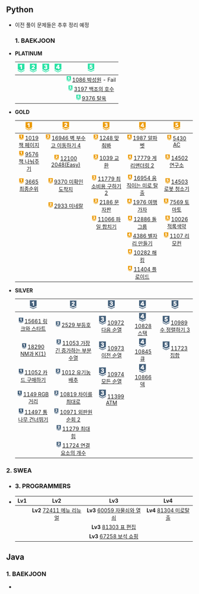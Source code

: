 ## Python

- 이전 풀이 문제들은 추후 정리 예정
  
  ### 1. BAEKJOON

- **PLATINUM**
  
  | ![p1](README.assets/p1.png) | ![p2](README.assets/p2.png) | ![p3](README.assets/p3.png) | ![p4](README.assets/p4.png) | ![p5](README.assets/p5.png)                                                                                                                                                         |
  |:---------------------------:|:---------------------------:|:---------------------------:|:---------------------------:|:-----------------------------------------------------------------------------------------------------------------------------------------------------------------------------------:|
  |                             |                             |                             |                             | <img src="README.assets/p5.png" alt="p5" style="height: 15px;" /> [1086 박성원](https://github.com/essk13/TIL/tree/main/algorithm/01_problem/python/2022/01/0111/BAEKJOON_1086) - Fail |
  |                             |                             |                             |                             | <img src="README.assets/p5.png" alt="p5" style="height: 15px;" /> [3197 백조의 호수](https://github.com/essk13/TIL/tree/main/algorithm/01_problem/python/2022/01/0107/BAEKJOON_3197)     |
  |                             |                             |                             |                             | <img src="README.assets/p5.png" alt="p5" style="height: 15px;" /> [9376 탈옥](https://github.com/essk13/TIL/tree/main/algorithm/01_problem/python/2022/01/0104/BAEKJOON_9376)         |

- **GOLD**
  
  | ![g1](README.assets/g1.png)                                                                                                                                                     | ![g2](README.assets/g2-16476983754531.png)                                                                                                                                              | ![g3](README.assets/g3-16476983777112.png)                                                                                                                                            | ![g4](README.assets/g4-16476983823463.png)                                                                                                                                            | ![g5](README.assets/g5-16476983849464.png)                                                                                                                                        |
  |:-------------------------------------------------------------------------------------------------------------------------------------------------------------------------------:|:---------------------------------------------------------------------------------------------------------------------------------------------------------------------------------------:|:-------------------------------------------------------------------------------------------------------------------------------------------------------------------------------------:|:-------------------------------------------------------------------------------------------------------------------------------------------------------------------------------------:|:---------------------------------------------------------------------------------------------------------------------------------------------------------------------------------:|
  | <img src="README.assets/g1.png" alt="g1" style="height: 15px;" /> [1019 책 페이지](https://github.com/essk13/TIL/tree/main/algorithm/01_problem/python/2022/01/0123/BAEKJOON_1019)  | <img src="README.assets/g2.png" alt="g2" style="height: 15px;" /> [16946 벽 부수고 이동하기 4](https://github.com/essk13/TIL/tree/main/algorithm/01_problem/python/2022/03/0315/BAEKJOON_16946) | <img src="README.assets/g3.png" alt="g3" style="height: 15px;" /> [1248 맞춰봐](https://github.com/essk13/TIL/tree/main/algorithm/01_problem/python/2022/02/0228/BAEKJOON_1248)          | <img src="README.assets/g4.png" alt="g4" style="height: 15px;" /> [1987 알파벳](https://github.com/essk13/TIL/tree/main/algorithm/01_problem/python/2022/03/0301/BAEKJOON_1987)          | <img src="README.assets/g5.png" alt="g5" style="height: 15px;" /> [5430 AC](https://github.com/essk13/TIL/tree/main/algorithm/01_problem/python/2022/03/0304/BAEKJOON_5430)       |
  | <img src="README.assets/g1.png" alt="g1" style="height: 15px;" /> [9576 책 나눠주기](https://github.com/essk13/TIL/tree/main/algorithm/01_problem/python/2022/01/0102/BAEKJOON_9576) | <img src="README.assets/g2.png" alt="g2" style="height: 15px;" /> [12100 2048(Easy)](https://github.com/essk13/TIL/tree/main/algorithm/01_problem/python/2022/02/0223/BAEKJOON_12100)   | <img src="README.assets/g3.png" alt="g3" style="height: 15px;" /> [1039 교환](https://github.com/essk13/TIL/tree/main/algorithm/01_problem/python/2022/02/0202/BAEKJOON_1039)           | <img src="README.assets/g4.png" alt="g4" style="height: 15px;" /> [17779 게리맨더링 2](https://github.com/essk13/TIL/tree/main/algorithm/01_problem/python/2022/02/0219/BAEKJOON_17779)    | <img src="README.assets/g5.png" alt="g5" style="height: 15px;" /> [14502 연구소](https://github.com/essk13/TIL/tree/main/algorithm/01_problem/python/2022/03/0307/BAEKJOON_14502)    |
  | <img src="README.assets/g1.png" alt="g1" style="height: 15px;" /> [3665 최종순위](https://github.com/essk13/TIL/tree/main/algorithm/01_problem/python/2022/03/0322/BAEKJOON_3665)   | <img src="README.assets/g2.png" alt="g2" style="height: 15px;" /> [9370 미확인 도착지](https://github.com/essk13/TIL/tree/main/algorithm/01_problem/python/2022/01/0120/BAEKJOON_9370)        | <img src="README.assets/g3.png" alt="g3" style="height: 15px;" /> [11779 최소비용 구하기 2](https://github.com/essk13/TIL/tree/main/algorithm/01_problem/python/2022/01/0129/BAEKJOON_11779) | <img src="README.assets/g4.png" alt="g4" style="height: 15px;" /> [16954 움직이는 미로 탈출](https://github.com/essk13/TIL/tree/main/algorithm/01_problem/python/2022/02/0210/BAEKJOON_16954) | <img src="README.assets/g5.png" alt="g5" style="height: 15px;" /> [14503 로봇 청소기](https://github.com/essk13/TIL/tree/main/algorithm/01_problem/python/2022/03/0303/BAEKJOON_14503) |
  |                                                                                                                                                                                 | <img src="README.assets/g2.png" alt="g2" style="height: 15px;" /> [2933 미네랄](https://github.com/essk13/TIL/tree/main/algorithm/01_problem/python/2022/01/0118/BAEKJOON_2933)            | <img src="README.assets/g3.png" alt="g3" style="height: 15px;" /> [2186 문자판](https://github.com/essk13/TIL/tree/main/algorithm/01_problem/python/2022/01/0127/BAEKJOON_2186)          | <img src="README.assets/g4.png" alt="g4" style="height: 15px;" /> [1976 여행가자](https://github.com/essk13/TIL/tree/main/algorithm/01_problem/python/2022/02)                            | <img src="README.assets/g5.png" alt="g5" style="height: 15px;" /> [7569 토마토](https://github.com/essk13/TIL/tree/main/algorithm/01_problem/python/2022/02/0214/BAEKJOON_7569)      |
  |                                                                                                                                                                                 |                                                                                                                                                                                         | <img src="README.assets/g3.png" alt="g3" style="height: 15px;" /> [11066 파일 합치기](https://github.com/essk13/TIL/tree/main/algorithm/01_problem/python/2022/01/0108/BAEKJOON_11066)     | <img src="README.assets/g4.png" alt="g4" style="height: 15px;" /> [12886 돌 그룹](https://github.com/essk13/TIL/tree/main/algorithm/01_problem/python/2022/02/0201/BAEKJOON_12886)       | <img src="README.assets/g5.png" alt="g5" style="height: 15px;" /> [10026 적록색약](https://github.com/essk13/TIL/tree/main/algorithm/01_problem/python/2021/BAEKJOON/BAEKJOON_10026)  |
  |                                                                                                                                                                                 |                                                                                                                                                                                         |                                                                                                                                                                                       | <img src="README.assets/g4.png" alt="g4" style="height: 15px;" /> [4386 별자리 만들기](https://github.com/essk13/TIL/tree/main/algorithm/01_problem/python/2022/01/0125/BAEKJOON_4386)      | <img src="README.assets/g5.png" alt="g5" style="height: 15px;" /> [1107 리모컨](https://github.com/essk13/TIL/tree/main/algorithm/01_problem/python/2021/BAEKJOON/BAEKJOON_1107)     |
  |                                                                                                                                                                                 |                                                                                                                                                                                         |                                                                                                                                                                                       | <img src="README.assets/g4.png" alt="g4" style="height: 15px;" /> [10282 해킹](https://github.com/essk13/TIL/tree/main/algorithm/01_problem/python/2022/01/0116/BAEKJOON_10282)         |                                                                                                                                                                                   |
  |                                                                                                                                                                                 |                                                                                                                                                                                         |                                                                                                                                                                                       | <img src="README.assets/g4.png" alt="g4" style="height: 15px;" /> [11404 플로이드](https://github.com/essk13/TIL/tree/main/algorithm/01_problem/python/2021/BAEKJOON/BAEKJOON_11404)      |                                                                                                                                                                                   |

- **SILVER**
  
  | ![s1](README.assets/s1-16476984652735.png)                                                                                                                                           | ![s2](README.assets/s2-16476984681606.png)                                                                                                                                                 | ![s3](README.assets/s3.png)                                                                                                                 | ![s4](README.assets/s4.png)                                                                                                              | ![s5](README.assets/s5.png)                                                                                                                    |
  |:------------------------------------------------------------------------------------------------------------------------------------------------------------------------------------:|:------------------------------------------------------------------------------------------------------------------------------------------------------------------------------------------:|:-------------------------------------------------------------------------------------------------------------------------------------------:|:----------------------------------------------------------------------------------------------------------------------------------------:|:----------------------------------------------------------------------------------------------------------------------------------------------:|
  | <img src="README.assets/s1.png" alt="s1" style="height: 15px;" /> [15661 링크와 스타트](https://github.com/essk13/TIL/tree/main/algorithm/01_problem/python/2022/02/0227/BAEKJOON_15661)   | <img src="README.assets/s2.png" alt="s1" style="height: 15px;" /> [2529 부등호](https://github.com/essk13/TIL/tree/main/algorithm/01_problem/python/2022/02/0228/BAEKJOON_2529/)              | ![s3](README.assets/s3.png) [10972 다음 순열](https://github.com/essk13/TIL/tree/main/algorithm/01_problem/python/2021/BAEKJOON/BAEKJOON_10972) | ![s4](README.assets/s4.png) [10828 스택](https://github.com/essk13/TIL/tree/main/algorithm/01_problem/python/2021/BAEKJOON/BAEKJOON_10828) | ![s5](README.assets/s5.png) [10989 수 정렬하기 3](https://github.com/essk13/TIL/tree/main/algorithm/01_problem/python/2021/BAEKJOON/BAEKJOON_10989) |
  | <img src="README.assets/s1.png" alt="s1" style="height: 15px;" /> [18290 NM과 K(1)](https://github.com/essk13/TIL/tree/main/algorithm/01_problem/python/2022/02/0226/BAEKJOON_18290)  | <img src="README.assets/s2.png" alt="s1" style="height: 15px;" /> [11053 가장 긴 증가하는 부분 수열](https://github.com/essk13/TIL/tree/main/algorithm/01_problem/python/2022/01/0106/BAEKJOON_11053) | ![s3](README.assets/s3.png) [10973 이전 순열](https://github.com/essk13/TIL/tree/main/algorithm/01_problem/python/2021/BAEKJOON/BAEKJOON_10973) | ![s4](README.assets/s4.png) [10845 큐](https://github.com/essk13/TIL/tree/main/algorithm/01_problem/python/2021/BAEKJOON/BAEKJOON_10845)  | ![s5](README.assets/s5.png) [11723 집합](https://github.com/essk13/TIL/tree/main/algorithm/01_problem/python/2021/BAEKJOON/BAEKJOON_11723)       |
  | <img src="README.assets/s1.png" alt="s1" style="height: 15px;" /> [11052 카드 구매하기](https://github.com/essk13/TIL/tree/main/algorithm/01_problem/python/2021/BAEKJOON/BAEKJOON_11052)  | <img src="README.assets/s2.png" alt="s1" style="height: 15px;" /> [1012 유기농 배추](https://github.com/essk13/TIL/tree/main/algorithm/01_problem/python/2021/BAEKJOON/BAEKJOON_1012)           | ![s3](README.assets/s3.png) [10974 모든 순열](https://github.com/essk13/TIL/tree/main/algorithm/01_problem/python/2021/BAEKJOON/BAEKJOON_10974) | ![s4](README.assets/s4.png) [10866 덱](https://github.com/essk13/TIL/tree/main/algorithm/01_problem/python/2021/BAEKJOON/BAEKJOON_10866)  |                                                                                                                                                |
  | <img src="README.assets/s1.png" alt="s1" style="height: 15px;" /> [1149 RGB 거리](https://github.com/essk13/TIL/tree/main/algorithm/01_problem/python/2021/BAEKJOON/BAEKJOON_1149)     | <img src="README.assets/s2.png" alt="s1" style="height: 15px;" /> [10819 차이를 최대로](https://github.com/essk13/TIL/tree/main/algorithm/01_problem/python/2021/BAEKJOON/BAEKJOON_10819)        | ![s3](README.assets/s3.png) [11399 ATM](https://github.com/essk13/TIL/tree/main/algorithm/01_problem/python/2021/BAEKJOON/BAEKJOON_11399)   |                                                                                                                                          |                                                                                                                                                |
  | <img src="README.assets/s1.png" alt="s1" style="height: 15px;" /> [11497 통나무 건너뛰기](https://github.com/essk13/TIL/tree/main/algorithm/01_problem/python/2021/BAEKJOON/BAEKJOON_11497) | <img src="README.assets/s2.png" alt="s1" style="height: 15px;" /> [10971 외판원 순회 2](https://github.com/essk13/TIL/tree/main/algorithm/01_problem/python/2021/BAEKJOON/BAEKJOON_10971)       |                                                                                                                                             |                                                                                                                                          |                                                                                                                                                |
  |                                                                                                                                                                                      | <img src="README.assets/s2.png" alt="s1" style="height: 15px;" /> [11279 최대 힙](https://github.com/essk13/TIL/tree/main/algorithm/01_problem/python/2021/BAEKJOON/BAEKJOON_11279)           |                                                                                                                                             |                                                                                                                                          |                                                                                                                                                |
  |                                                                                                                                                                                      | <img src="README.assets/s2.png" alt="s1" style="height: 15px;" /> [11724 연결 요소의 개수](https://github.com/essk13/TIL/tree/main/algorithm/01_problem/python/2021/BAEKJOON/BAEKJOON_11724)      |                                                                                                                                             |                                                                                                                                          |                                                                                                                                                |

### 2. SWEA

- ### 3. PROGRAMMERS

- | Lv1 | Lv2                                                                                                                        | Lv3                                                                                                                         | Lv4                                                                                                                      |
  |:---:|:--------------------------------------------------------------------------------------------------------------------------:|:---------------------------------------------------------------------------------------------------------------------------:|:------------------------------------------------------------------------------------------------------------------------:|
  |     | **Lv2** [72411 메뉴 리뉴얼](https://github.com/essk13/TIL/tree/main/algorithm/01_problem/python/2022/03/0321/Programmers_72411) | **Lv3** [60059 자물쇠와 열쇠](https://github.com/essk13/TIL/tree/main/algorithm/01_problem/python/2022/03/0313/Programmers_60059) | **Lv4** [81304 미로탈출](https://github.com/essk13/TIL/tree/main/algorithm/01_problem/python/2022/03/0308/Programmers_81304) |
  |     |                                                                                                                            | **Lv3** [81303 표 편집](https://github.com/essk13/TIL/tree/main/algorithm/01_problem/python/2022/03/0311/Programmers_81303)    |                                                                                                                          |
  |     |                                                                                                                            | **Lv3** [67258 보석 쇼핑](https://github.com/essk13/TIL/tree/main/algorithm/01_problem/python/2022/03/0318/Programmers_67258)   |                                                                                                                          |

## Java

### 1. BAEKJOON

- 
